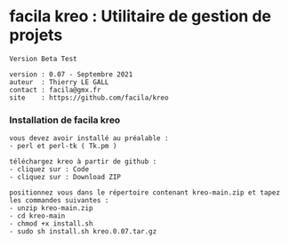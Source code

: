 # facila kreo : Utilitaire de gestion de projets

    Version Beta Test
    
    version : 0.07 - Septembre 2021
    auteur  : Thierry LE GALL 
    contact : facila@gmx.fr
    site    : https://github.com/facila/kreo

### Installation de facila kreo
```
vous devez avoir installé au préalable :
- perl et perl-tk ( Tk.pm )

téléchargez kreo à partir de github :
- cliquez sur : Code
- cliquez sur : Download ZIP

positionnez vous dans le répertoire contenant kreo-main.zip et tapez les commandes suivantes :
- unzip kreo-main.zip
- cd kreo-main
- chmod +x install.sh
- sudo sh install.sh kreo.0.07.tar.gz
```
